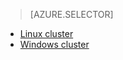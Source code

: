 > [AZURE.SELECTOR]
- [Linux cluster](/documentation/articles/hdinsight-hbase-tutorial-get-started-linux/)
- [Windows cluster](/documentation/articles/hdinsight-hbase-tutorial-get-started/)